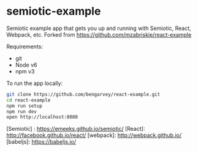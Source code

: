 # semiotic-example

Semiotic example app that gets you up and running with Semiotic, React, Webpack, etc.
Forked from https://github.com/mzabriskie/react-example

Requirements:
- git
- Node v6
- npm v3

To run the app locally:

```bash
git clone https://github.com/bengarvey/react-example.git
cd react-example
npm run setup
npm run dev
open http://localhost:8080
```

[Semiotic] : https://emeeks.github.io/semiotic/
[React]: http://facebook.github.io/react/
[webpack]: http://webpack.github.io/
[babeljs]: https://babeljs.io/

